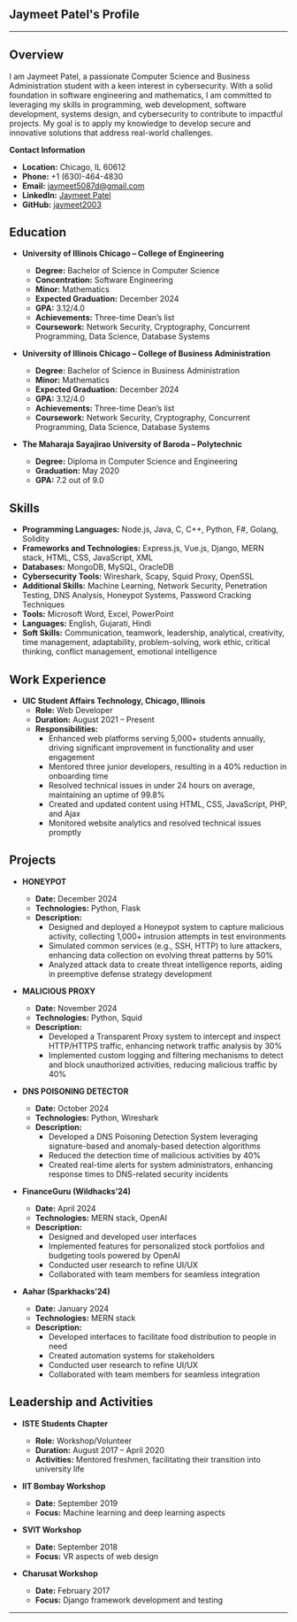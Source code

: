 ## Jaymeet Patel's Profile

---

## Overview

I am Jaymeet Patel, a passionate Computer Science and Business Administration student with a keen interest in cybersecurity. With a solid foundation in software engineering and mathematics, I am committed to leveraging my skills in programming, web development, software development, systems design, and cybersecurity to contribute to impactful projects. My goal is to apply my knowledge to develop secure and innovative solutions that address real-world challenges.

**Contact Information**  
- **Location:** Chicago, IL 60612  
- **Phone:** +1 (630)-464-4830  
- **Email:** [jaymeet5087d@gmail.com](mailto:jaymeet5087d@gmail.com)  
- **LinkedIn:** [Jaymeet Patel](https://www.linkedin.com/in/jaymeet2003/)  
- **GitHub:** [jaymeet2003](https://github.com/jaymeet2003)

## Education

- **University of Illinois Chicago – College of Engineering**  
  - **Degree:** Bachelor of Science in Computer Science  
  - **Concentration:** Software Engineering  
  - **Minor:** Mathematics  
  - **Expected Graduation:** December 2024  
  - **GPA:** 3.12/4.0  
  - **Achievements:** Three-time Dean’s list  
  - **Coursework:** Network Security, Cryptography, Concurrent Programming, Data Science, Database Systems

- **University of Illinois Chicago – College of Business Administration**  
  - **Degree:** Bachelor of Science in Business Administration  
  - **Minor:** Mathematics  
  - **Expected Graduation:** December 2024  
  - **GPA:** 3.12/4.0  
  - **Achievements:** Three-time Dean’s list  
  - **Coursework:** Network Security, Cryptography, Concurrent Programming, Data Science, Database Systems

- **The Maharaja Sayajirao University of Baroda – Polytechnic**  
  - **Degree:** Diploma in Computer Science and Engineering  
  - **Graduation:** May 2020  
  - **GPA:** 7.2 out of 9.0

## Skills

- **Programming Languages:** Node.js, Java, C, C++, Python, F#, Golang, Solidity  
- **Frameworks and Technologies:** Express.js, Vue.js, Django, MERN stack, HTML, CSS, JavaScript, XML  
- **Databases:** MongoDB, MySQL, OracleDB  
- **Cybersecurity Tools:** Wireshark, Scapy, Squid Proxy, OpenSSL  
- **Additional Skills:** Machine Learning, Network Security, Penetration Testing, DNS Analysis, Honeypot Systems, Password Cracking Techniques  
- **Tools:** Microsoft Word, Excel, PowerPoint  
- **Languages:** English, Gujarati, Hindi  
- **Soft Skills:** Communication, teamwork, leadership, analytical, creativity, time management, adaptability, problem-solving, work ethic, critical thinking, conflict management, emotional intelligence

## Work Experience

- **UIC Student Affairs Technology, Chicago, Illinois**  
  - **Role:** Web Developer  
  - **Duration:** August 2021 – Present  
  - **Responsibilities:**  
    - Enhanced web platforms serving 5,000+ students annually, driving significant improvement in functionality and user engagement  
    - Mentored three junior developers, resulting in a 40% reduction in onboarding time  
    - Resolved technical issues in under 24 hours on average, maintaining an uptime of 99.8%  
    - Created and updated content using HTML, CSS, JavaScript, PHP, and Ajax  
    - Monitored website analytics and resolved technical issues promptly

## Projects

- **HONEYPOT**  
  - **Date:** December 2024  
  - **Technologies:** Python, Flask  
  - **Description:**  
    - Designed and deployed a Honeypot system to capture malicious activity, collecting 1,000+ intrusion attempts in test environments  
    - Simulated common services (e.g., SSH, HTTP) to lure attackers, enhancing data collection on evolving threat patterns by 50%  
    - Analyzed attack data to create threat intelligence reports, aiding in preemptive defense strategy development

- **MALICIOUS PROXY**  
  - **Date:** November 2024  
  - **Technologies:** Python, Squid  
  - **Description:**  
    - Developed a Transparent Proxy system to intercept and inspect HTTP/HTTPS traffic, enhancing network traffic analysis by 30%  
    - Implemented custom logging and filtering mechanisms to detect and block unauthorized activities, reducing malicious traffic by 40%

- **DNS POISONING DETECTOR**  
  - **Date:** October 2024  
  - **Technologies:** Python, Wireshark  
  - **Description:**  
    - Developed a DNS Poisoning Detection System leveraging signature-based and anomaly-based detection algorithms  
    - Reduced the detection time of malicious activities by 40%  
    - Created real-time alerts for system administrators, enhancing response times to DNS-related security incidents

- **FinanceGuru (Wildhacks’24)**  
  - **Date:** April 2024  
  - **Technologies:** MERN stack, OpenAI  
  - **Description:**  
    - Designed and developed user interfaces  
    - Implemented features for personalized stock portfolios and budgeting tools powered by OpenAI  
    - Conducted user research to refine UI/UX  
    - Collaborated with team members for seamless integration

- **Aahar (Sparkhacks’24)**  
  - **Date:** January 2024  
  - **Technologies:** MERN stack  
  - **Description:**  
    - Developed interfaces to facilitate food distribution to people in need  
    - Created automation systems for stakeholders  
    - Conducted user research to refine UI/UX  
    - Collaborated with team members for seamless integration

## Leadership and Activities

- **ISTE Students Chapter**  
  - **Role:** Workshop/Volunteer  
  - **Duration:** August 2017 – April 2020  
  - **Activities:** Mentored freshmen, facilitating their transition into university life

- **IIT Bombay Workshop**  
  - **Date:** September 2019  
  - **Focus:** Machine learning and deep learning aspects

- **SVIT Workshop**  
  - **Date:** September 2018  
  - **Focus:** VR aspects of web design

- **Charusat Workshop**  
  - **Date:** February 2017  
  - **Focus:** Django framework development and testing

---

